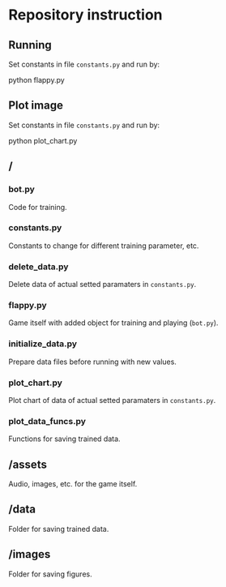 # Repository instruction

## Running

Set constants in file `constants.py` and run by:

  python flappy.py

## Plot image

Set constants in file `constants.py` and run by:

  python plot_chart.py

## /

### bot.py
Code for training.
### constants.py
Constants to change for different training parameter, etc.
### delete_data.py
Delete data of actual setted paramaters in `constants.py`.
### flappy.py
Game itself with added object for training and playing (`bot.py`).
### initialize_data.py
Prepare data files before running with new values.
### plot_chart.py
Plot chart of data of actual setted paramaters in `constants.py`.
### plot_data_funcs.py
Functions for saving trained data.

## /assets
Audio, images, etc. for the game itself.

## /data
Folder for saving trained data.

## /images
Folder for saving figures.
